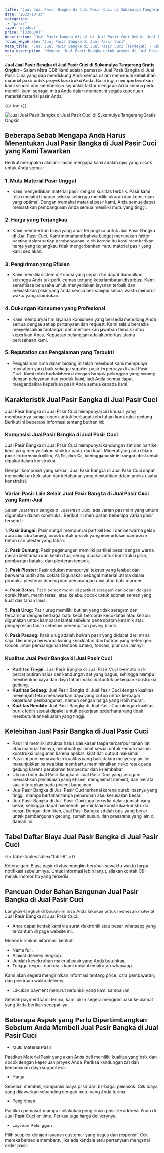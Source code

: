 ```yaml
---
title: "Jual Jual Pasir Bangka di Jual Pasir Cuci di Sukamulya Tangerang Gratis Ongkir"
date: "2023-10-12"
categories:
 - "pasir"
type: "product"
price: "[320000]"
description: "Jual Pasir Bangka dijual di Jual Pasir Cuci Dekat. Jual Pasir Bangka ini sering dipakai dalam proyek konstruksi sebagai bahan campuran yang berkualitas dan halus. Hubungi kami untuk informasi lebih lanjut."
focus_keyphrase: "Jual Pasir Bangka di Jual Pasir Cuci"
meta_title: "Jual Jual Pasir Bangka di Jual Pasir Cuci [Terdekat] - CDI"
meta_description: "Mencari Jual Pasir Bangka untuk proyek di Jual Pasir Cuci? Kami memiliki Jual Pasir Bangka berkualitas untuk material adukan. Raih penawaran terbaik sekarang."
---
```


**Jual Jual Pasir Bangka di Jual Pasir Cuci di Sukamulya Tangerang Gratis Ongkir** - Salam Mitra CDI! Kami adalah pemasok Jual Pasir Bangka di Jual Pasir Cuci yang siap mendukung Anda semua dalam memenuhi kebutuhan material pasir untuk proyek konstruksi Anda. Kami ingin memperkenalkan kami sendiri dan memberikan sejumlah faktor mengapa Anda semua perlu memilih kami sebagai mitra Anda dalam memenuhi segala keperluan material material pasir Anda.

{{< toc >}}

![Jual Jual Pasir Bangka di Jual Pasir Cuci di Sukamulya Tangerang Gratis Ongkir](/images/pasir/pasir-bangunan-43.jpg)

## Beberapa Sebab Mengapa Anda Harus Menentukan Jual Pasir Bangka di Jual Pasir Cuci yang Kami Tawarkan

Berikut merupakan alasan-alasan mengapa kami adalah opsi yang cocok untuk Anda semua:

### 1. Mutu Material Pasir Unggul

*   Kami menyediakan material pasir dengan kualitas terbaik. Pasir kami telah melalui tahapan seleksi sehingga memiliki ukuran dan kemurnian yang optimal. Dengan memakai material pasir kami, Anda semua dapat memastikan pembangunan Anda semua memiliki mutu yang tinggi.

### 2. Harga yang Terjangkau

*   Kami memberikan biaya yang amat terjangkau untuk Jual Pasir Bangka di Jual Pasir Cuci. Kami memahami bahwa budget merupakan faktor penting dalam setiap pembangunan, oleh karena itu kami memberikan harga yang terjangkau tidak mengorbankan mutu material pasir yang kami sediakan.

### 3. Pengiriman yang Efisien

*   Kami memiliki sistem distribusi yang cepat dan dapat diandalkan, sehingga Anda tak perlu cemas tentang keterlambatan distribusi. Kami senantiasa berusaha untuk menyediakan layanan terbaik dan memastikan pasir yang Anda semua beli sampai sesuai waktu menurut waktu yang ditentukan.

### 4. Dukungan Konsumen yang Profesional

*   Kami mempunyai tim layanan konsumen yang bersedia menolong Anda semua dengan setiap pertanyaan dan request. Kami selalu bersedia menyelesaikan tantangan dan memberikan jawaban terbaik untuk keperluan Anda. Kepuasan pelanggan adalah prioritas utama perusahaan kami.

### 5. Reputation dan Pengalaman yang Terbukti

*   Pengalaman lama dalam bidang ini telah membuat kami mempunyai reputation yang baik sebagai supplier pasir terpercaya di Jual Pasir Cuci. Kami telah berkolaborasi dengan banyak pelanggan yang senang dengan pelayanan dan produk kami, jadi Anda semua dapat mengandalkan keperluan pasir Anda semua kepada kami.

## Karakteristik Jual Pasir Bangka di Jual Pasir Cuci

Jual Pasir Bangka di Jual Pasir Cuci mempunyai ciri khusus yang membuatnya sangat cocok untuk berbagai kebutuhan konstruksi gedung. Berikut ini beberapa informasi tentang butiran ini:

### Komposisi Jual Pasir Bangka di Jual Pasir Cuci

Jual Pasir Bangka di Jual Pasir Cuci mempunyai kandungan zat dan partikel kecil yang menyediakan struktur padat dan kuat. Mineral yang ada dalam pasir ini termasuk silika, Al, Fe, dan Ca, sehingga pasir ini sangat ideal untuk dipakai dalam konstruksi.

Dengan komposisi yang sesuai, Jual Pasir Bangka di Jual Pasir Cuci dapat menyediakan kekuatan dan ketahanan yang dibutuhkan dalam aneka usaha konstruksi.

### Varian Pasir Lain Selain Jual Pasir Bangka di Jual Pasir Cuci yang Kami Jual

Selain Jual Pasir Bangka di Jual Pasir Cuci, ada varian pasir lain yang umum digunakan dalam konstruksi. Berikut ini merupakan beberapa varian pasir tersebut:

1\.  **Pasir Sungai:** Pasir sungai mempunyai partikel kecil dan berwarna gelap atau abu-abu terang, cocok untuk proyek yang memerlukan campuran beton dan plester yang tahan.

2\.  **Pasir Gunung:** Pasir pegunungan memiliki partikel besar dengan warna merah kehitaman dan kelabu tua, sering dipakai untuk konstruksi jalan, pembuatan batako, dan plesteran tembok.

3\.  **Pasir Plester:** Pasir adukan mempunyai tekstur yang lembut dan berwarna putih atau coklat. Digunakan sebagai material utama dalam produksi plesteran dinding dan pemasangan ubin atau batu marmer.

4\.  **Pasir Beton:** Pasir semen memiliki partikel seragam dan besar dengan corak hitam, merah terasi, atau kelabu, cocok untuk adonan semen yang kuat dan tahan lama.

5\.  **Pasir Urug:** Pasir urug memiliki butiran yang tidak seragam dan tercampur dengan berbagai batu kecil, bercorak kecoklatan atau kelabu, digunakan untuk hamparan lantai sebelum penempatan keramik atau pengepresan tanah sebelum penempatan paving block.

6\.  **Pasir Pasang:** Pasir urug adalah butiran pasir yang didapat dari mana saja. Umumnya berwarna kuning kecoklatan dan butiran yang heterogen. Cocok untuk pembangunan tembok batako, fondasi, plur dan lainnya.

### Kualitas Jual Pasir Bangka di Jual Pasir Cuci

*   **Kualitas Tinggi:** Jual Pasir Bangka di Jual Pasir Cuci bermutu baik berkat butiran halus dan kandungan zat yang bagus, sehingga mampu memberikan daya dan daya tahan maksimal untuk pekerjaan konstruksi gedung.
*   **Kualitas Sedang:** Jual Pasir Bangka di Jual Pasir Cuci dengan kualitas menengah tetap menawarkan daya yang cukup untuk berbagai keperluan pembangunan, namun dengan harga yang lebih murah.
*   **Kualitas Rendah:** Jual Pasir Bangka di Jual Pasir Cuci dengan kualitas buruk lebih sesuai dipakai untuk pekerjaan sederhana yang tidak membutuhkan kekuatan yang tinggi.

## Kelebihan Jual Pasir Bangka di Jual Pasir Cuci

*   Pasir ini memiliki struktur halus dan kasar tanpa tercampur tanah liat atau material lainnya, membuatnya amat sesuai untuk semua macam konstruksi bangunan karena aplikasi kilat dan output maksimal.
*   Pasir ini pun menawarkan kualitas yang baik dalam menyerap air. Ini menunjukkan bahwa bisa membantu meminimalkan risiko retak pada gedung karena perubahan temperatur dan kelembaban.
*   Ukuran butir Jual Pasir Bangka di Jual Pasir Cuci yang seragam memastikan pemakaian yang efisien, menghemat cement, dan merata saat diterapkan pada project bangunan.
*   Jual Pasir Bangka di Jual Pasir Cuci terkenal karena durabilitasnya yang tinggi, mampu bertahan tanpa penurunan atau kerusakan besar.
*   Jual Pasir Bangka di Jual Pasir Cuci juga tersedia dalam jumlah yang besar, sehingga dapat memenuhi permintaan konstruksi-konstruksi besar. Dengan demikian, Jual Pasir Bangka adalah opsi yang benar untuk pembangunan gedung, rumah susun, dan prasarana yang lain di daerah ini.

## Tabel Daftar Biaya Jual Pasir Bangka di Jual Pasir Cuci

{{< table-tables table="table8" >}}

Keterangan: Biaya pasir di atas mungkin berubah sewaktu-waktu tanpa notifikasi sebelumnya. Untuk informasi lebih lanjut, silakan kontak CDI melalui nomor hp yang tersedia.

## Panduan Order Bahan Bangunan Jual Pasir Bangka di Jual Pasir Cuci

Langkah-langkah di bawah ini bisa Anda lakukan untuk memesan material Jual Pasir Bangka di Jual Pasir Cuci:

*   Anda dapat kontak kami via surat elektronik atau pesan whatsapp yang tercantum di page website ini.

Mohon kirimkan informasi berikut:

*   Nama full.
*   Alamat delivery lengkap.
*   Jumlah keseluruhan material pasir yang Anda butuhkan.
*   Tunggu respon dari team kami melalui email atau whatsapp.

Kami akan segera mengirimkan informasi tentang price, cara pembayaran, dan perkiraan waktu delivery.
*   Lakukan payment menurut petunjuk yang kami sampaikan.

Setelah payment kami terima, kami akan segera mengirim pasir ke alamat yang Anda berikan secepatnya.

## Beberapa Aspek yang Perlu Dipertimbangkan Sebelum Anda Membeli Jual Pasir Bangka di Jual Pasir Cuci

*   Mutu Material Pasir

Pastikan Material Pasir yang akan Anda beli memiliki kualitas yang baik dan cocok dengan keperluan proyek Anda. Periksa kandungan zat dan kemampuan daya supportnya.
*   Harga

Sebelum membeli, komparasi biaya pasir dari berbagai pemasok. Cek biaya yang ditawarkan sebanding dengan mutu yang Anda terima.
*   Pengiriman

Pastikan pemasok mampu melakukan pengiriman pasir ke address Anda di Jual Pasir Cuci on time. Periksa juga harga deliverynya.
*   Layanan Pelanggan

Pilih supplier dengan layanan customer yang bagus dan responsif. Cek mereka bersedia membantu jika ada kendala atau pertanyaan mengenai order pasir.